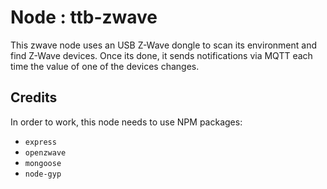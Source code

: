 # Node : ttb-zwave

This zwave node uses an USB Z-Wave dongle to scan its environment and find Z-Wave devices. Once its done, it sends notifications via MQTT each time the value of one of the devices changes.

## Credits

In order to work, this node needs to use NPM packages:

- `express`
- `openzwave`
- `mongoose`
- `node-gyp`
